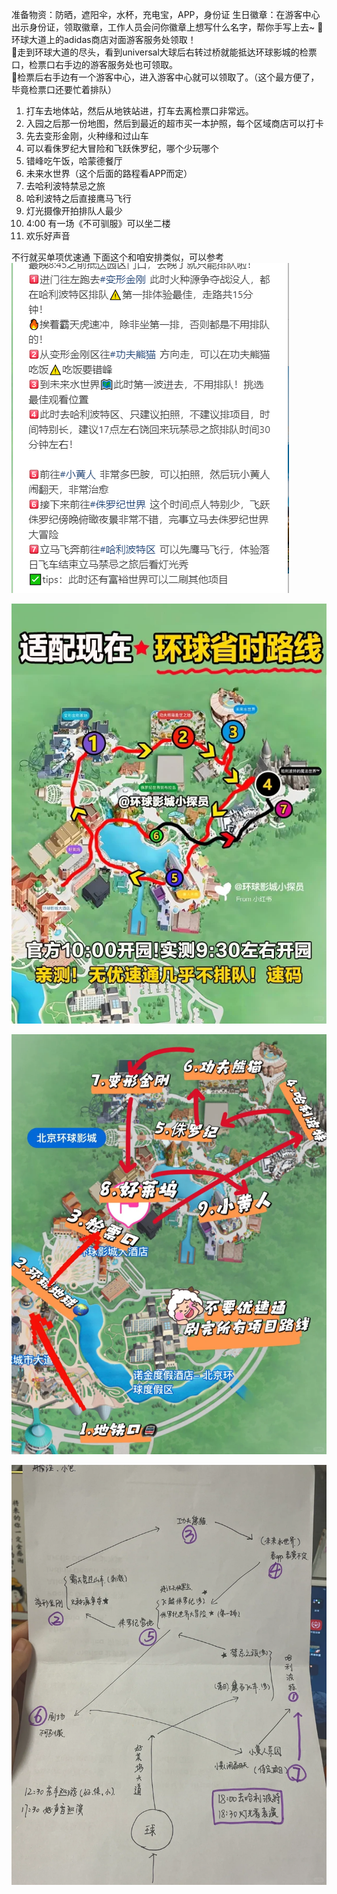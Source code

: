 准备物资：防晒，遮阳伞，水杯，充电宝，APP，身份证
生日徽章：在游客中心出示身份证，领取徽章，工作人员会问你徽章上想写什么名字，帮你手写上去~
📍环球大道上的adidas商店对面游客服务处领取！  
📍走到环球大道的尽头，看到universal大球后右转过桥就能抵达环球影城的检票口，检票口右手边的游客服务处也可领取。  
📍检票后右手边有一个游客中心，进入游客中心就可以领取了。（这个最方便了，毕竟检票口还要忙着排队）

1. 打车去地体站，然后从地铁站进，打车去离检票口非常远。
2. 入园之后那一份地图，然后到最近的超市买一本护照，每个区域商店可以打卡
3. 先去变形金刚，火种缘和过山车
4. 可以看侏罗纪大冒险和飞跃侏罗纪，哪个少玩哪个
5. 错峰吃午饭，哈蒙德餐厅
6. 未来水世界（这个后面的路程看APP而定）
7. 去哈利波特禁忌之旅
8. 哈利波特之后直接鹰马飞行
12. 灯光摄像开拍排队人最少
13. 4:00 有一场《不可驯服》可以坐二楼
14. 欢乐好声音

不行就买单项优速通
下面这个和咱安排类似，可以参考
![](../youdaonote-images/Pasted%20image%2020240425112646.png)

![](../youdaonote-images/Pasted%20image%2020240425112617.png)

![](../youdaonote-images/Pasted%20image%2020240419180533.png)

![](../youdaonote-images/Pasted%20image%2020240419180652.png)